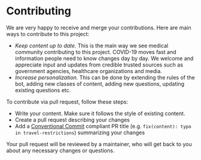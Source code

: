 # Contributing

We are very happy to receive and merge your contributions. Here are main ways to contribute to this project:
- *Keep content up to date.* This is the main way we see medical community contributing to this project. COVID-19 moves fast and information people need to know changes day by day. We welcome and appreciate input and updates from credible trusted sources such as government agencies, healthcare organizations and media.
- *Increase personalization.* This can be done by extending the rules of the bot, adding new classes of content, adding new questions, updating existing questions etc.


To contribute via pull request, follow these steps:
- Write your content. Make sure it follows the style of existing content.
- Create a pull request describing your changes
- Add a [Conventional Commit](https://www.conventionalcommits.org/en/v1.0.0/#summary) compliant PR title (e.g. `fix(content): typo in travel-restrictions`) summarizing your changes

Your pull request will be reviewed by a maintainer, who will get back to you about any necessary changes or questions.
